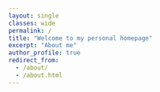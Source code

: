 ```yaml
---
layout: single
classes: wide
permalink: /
title: "Welcome to my personal homepage"
excerpt: "About me"
author_profile: true
redirect_from: 
  - /about/
  - /about.html
---
```

